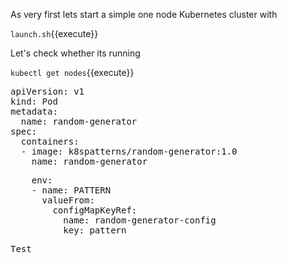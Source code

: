 
As very first lets start a simple one node Kubernetes cluster with

`launch.sh`{{execute}}

Let's check whether its running

`kubectl get nodes`{{execute}}


<pre class="file" data-filename="pod.yml" data-target="replace">apiVersion: v1
kind: Pod
metadata:
  name: random-generator
spec:
  containers:
  - image: k8spatterns/random-generator:1.0
    name: random-generator</pre>

<pre class="file" data-filename="pod.yml" data-target="append">    env:
    - name: PATTERN
      valueFrom:
        configMapKeyRef:
          name: random-generator-config
          key: pattern
</pre>


<pre class="file" data-filename="pod.yml" data-target="regex???">Test</pre>
